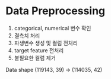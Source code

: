 # Data Preprocessing

1. categorical, numerical 변수 확인
2. 결측치 처리
3. 파생변수 생성 및 컬럼 전처리
4. target feature 전처리
5. 불필요한 컬럼 제거

Data shape (119143, 39) -> (114035, 42)
